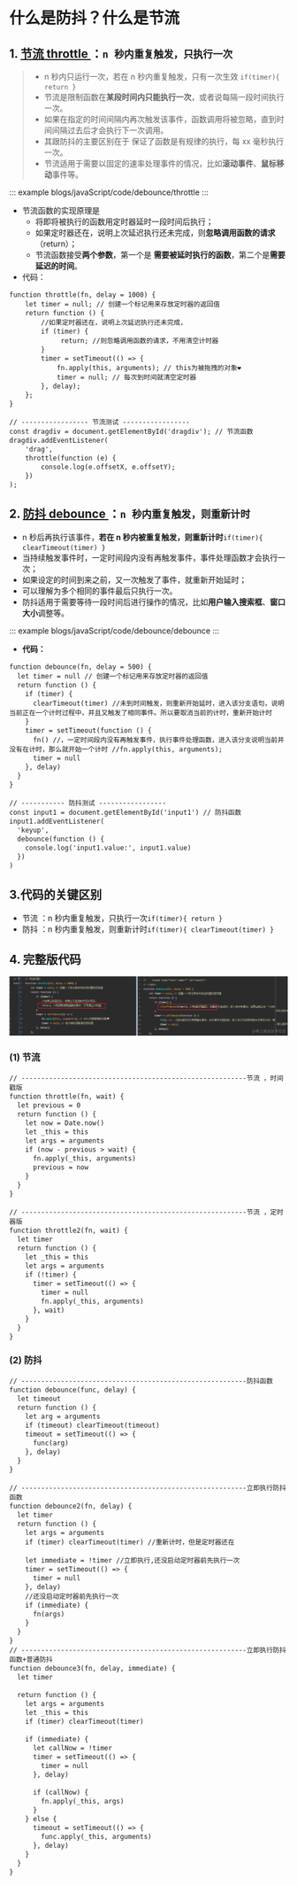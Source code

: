 # 什么是防抖？什么是节流

## 1. [节流 throttle ](https://www.bilibili.com/video/BV1cv411r7HQ?p=64)：`n 秒内重复触发，只执行一次`

> - n 秒内只运行一次，若在 n 秒内重复触发，只有一次生效 `if(timer){ return }`
> - 节流是限制函数在**某段时间内只能执行一次**，或者说每隔一段时间执行一次。
> - 如果在指定的时间间隔内再次触发该事件，函数调用将被忽略，直到时间间隔过去后才会执行下一次调用。
> - 其跟防抖的主要区别在于 保证了函数是有规律的执行，每 xx 毫秒执行一次。
> - 节流适用于需要以固定的速率处理事件的情况，比如**滚动事件**、**鼠标移动**事件等。

::: example
blogs/javaScript/code/debounce/throttle
:::

- 节流函数的实现原理是
  - 将即将被执行的函数用定时器延时一段时间后执行；
  - 如果定时器还在，说明上次延迟执行还未完成，则**忽略调用函数的请求**（return）；
  - 节流函数接受**两个参数**，第一个是 **需要被延时执行的函数**，第二个是**需要延迟的时间**。
- 代码：

```js{6,9,19}
function throttle(fn, delay = 1000) {
    let timer = null; // 创建一个标记用来存放定时器的返回值
    return function () {
        //如果定时器还在，说明上次延迟执行还未完成，
        if (timer) {
             return; //则忽略调用函数的请求，不用清空计时器
        }
        timer = setTimeout(() => {
            fn.apply(this, arguments); // this为被拖拽的对象❤
            timer = null; // 每次到时间就清空定时器
        }, delay);
    };
}

// ----------------- 节流测试 -----------------
const dragdiv = document.getElementById('dragdiv'); // 节流函数
dragdiv.addEventListener(
    'drag',
    throttle(function (e) {
        console.log(e.offsetX, e.offsetY);
    })
);

```

## 2. [防抖 debounce ](https://www.bilibili.com/video/BV1cv411r7HQ?p=63)：`n 秒内重复触发，则重新计时`

- n 秒后再执行该事件，**若在 n 秒内被重复触发，则重新计时**`if(timer){ clearTimeout(timer) }`
- 当持续触发事件时，一定时间段内没有再触发事件，事件处理函数才会执行一次；
- 如果设定的时间到来之前，又一次触发了事件，就重新开始延时；
- 可以理解为多个相同的事件最后只执行一次。
- 防抖适用于需要等待一段时间后进行操作的情况，比如**用户输入搜索框**、**窗口大小**调整等。

::: example
blogs/javaScript/code/debounce/debounce
:::

- **代码：**

```js{5}
function debounce(fn, delay = 500) {
  let timer = null // 创建一个标记用来存放定时器的返回值
  return function () {
    if (timer) {
      clearTimeout(timer) //未到时间触发，则重新开始延时，进入该分支语句，说明当前正在一个计时过程中，并且又触发了相同事件。所以要取消当前的计时，重新开始计时
    }
    timer = setTimeout(function () {
      fn() //，一定时间段内没有再触发事件，执行事件处理函数，进入该分支说明当前并没有在计时，那么就开始一个计时 //fn.apply(this, arguments);
      timer = null
    }, delay)
  }
}

// ----------- 防抖测试 -----------------
const input1 = document.getElementById('input1') // 防抖函数
input1.addEventListener(
  'keyup',
  debounce(function () {
    console.log('input1.value:', input1.value)
  })
)
```

## 3.代码的关键区别

- 节流 ：n 秒内重复触发，只执行一次`if(timer){ return }`
- 防抖 ：n 秒内重复触发，则重新计时`if(timer){ clearTimeout(timer) }`

## 4. 完整版代码

![原型链3](./img/debounce.png)

### (1) 节流

```js{3,5,8,10,17,21}
// ---------------------------------------------------------节流 ，时间戳版
function throttle(fn, wait) {
  let previous = 0
  return function () {
    let now = Date.now()
    let _this = this
    let args = arguments
    if (now - previous > wait) {
      fn.apply(_this, arguments)
      previous = now
    }
  }
}

// ---------------------------------------------------------节流 ，定时器版
function throttle2(fn, wait) {
  let timer
  return function () {
    let _this = this
    let args = arguments
    if (!timer) {
      timer = setTimeout(() => {
        timer = null
        fn.apply(_this, arguments)
      }, wait)
    }
  }
}
```

### (2) 防抖

```js{6,20,25,39,40}
// ---------------------------------------------------------防抖函数
function debounce(func, delay) {
  let timeout
  return function () {
    let arg = arguments
    if (timeout) clearTimeout(timeout)
    timeout = setTimeout(() => {
      func(arg)
    }, delay)
  }
}

// ---------------------------------------------------------立即执行防抖函数
function debounce2(fn, delay) {
  let timer
  return function () {
    let args = arguments
    if (timer) clearTimeout(timer) //重新计时，但是定时器还在

    let immediate = !timer //立即执行,还没启动定时器前先执行一次
    timer = setTimeout(() => {
      timer = null
    }, delay)
    //还没启动定时器前先执行一次
    if (immediate) {
      fn(args)
    }
  }
}
// ---------------------------------------------------------立即执行防抖函数+普通防抖
function debounce3(fn, delay, immediate) {
  let timer

  return function () {
    let args = arguments
    let _this = this
    if (timer) clearTimeout(timer)

    if (immediate) {
      let callNow = !timer
      timer = setTimeout(() => {
        timer = null
      }, delay)

      if (callNow) {
        fn.apply(_this, args)
      }
    } else {
      timeout = setTimeout(() => {
        func.apply(_this, arguments)
      }, delay)
    }
  }
}
```

